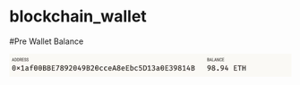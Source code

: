 # blockchain_wallet


#Pre Wallet Balance

![preBalance](https://github.com/francofin/blockchain_wallet/blob/main/Images/Pre_tx.JPG?raw=true)
